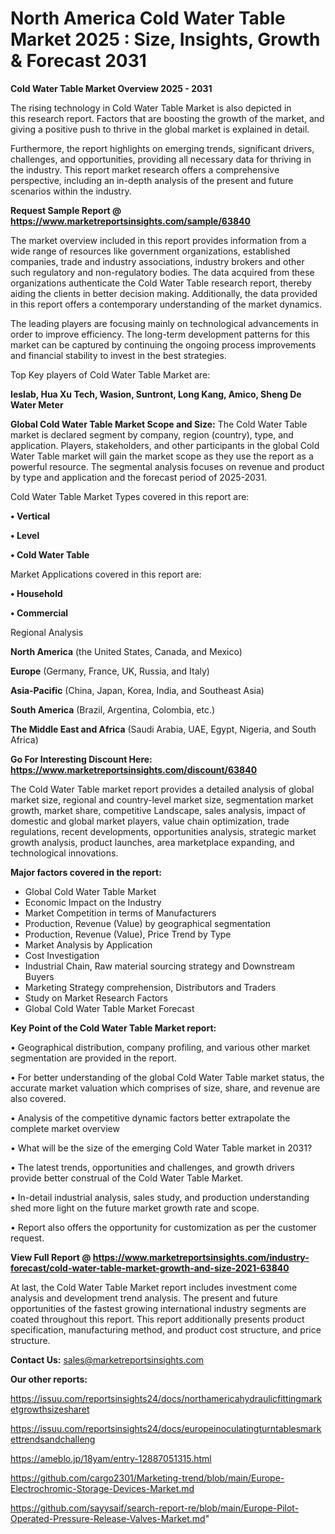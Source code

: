 # North America Cold Water Table Market 2025 : Size, Insights, Growth & Forecast 2031

<Strong> Cold Water Table Market Overview 2025 - 2031</strong>

The rising technology in Cold Water Table Market is also depicted in this research report. Factors that are boosting the growth of the market, and giving a positive push to thrive in the global market is explained in detail.

Furthermore, the report highlights on emerging trends, significant drivers, challenges, and opportunities, providing all necessary data for thriving in the industry. This report market research offers a comprehensive perspective, including an in-depth analysis of the present and future scenarios within the industry.

<strong>Request Sample Report @ <a href=https://www.marketreportsinsights.com/sample/63840>https://www.marketreportsinsights.com/sample/63840</a></strong>

The market overview included in this report provides information from a wide range of resources like government organizations, established companies, trade and industry associations, industry brokers and other such regulatory and non-regulatory bodies. The data acquired from these organizations authenticate the Cold Water Table research report, thereby aiding the clients in better decision making. Additionally, the data provided in this report offers a contemporary understanding of the market dynamics.

The leading players are focusing mainly on technological advancements in order to improve efficiency. The long-term development patterns for this market can be captured by continuing the ongoing process improvements and financial stability to invest in the best strategies.

Top Key players of Cold Water Table Market are:

<strong>Ieslab, Hua Xu Tech, Wasion, Suntront, Long Kang, Amico, Sheng De Water Meter</strong>

<strong><b>Global Cold Water Table Market Scope and Size:</b></strong>
The Cold Water Table market is declared segment by company, region (country), type, and application. Players, stakeholders, and other participants in the global Cold Water Table market will gain the market scope as they use the report as a powerful resource. The segmental analysis focuses on revenue and product by type and application and the forecast period of 2025-2031.

Cold Water Table Market Types covered in this report are:

<strong>• Vertical

• Level

• Cold Water Table</strong>

Market Applications covered in this report are:

<strong>• Household

• Commercial</strong> 

Regional Analysis

<strong>North America</strong> (the United States, Canada, and Mexico)

<strong>Europe</strong> (Germany, France, UK, Russia, and Italy)

<strong>Asia-Pacific</strong> (China, Japan, Korea, India, and Southeast Asia)

<strong>South America</strong> (Brazil, Argentina, Colombia, etc.)

<strong>The Middle East and Africa</strong> (Saudi Arabia, UAE, Egypt, Nigeria, and South Africa)

<strong>Go For Interesting Discount Here: <a href=https://www.marketreportsinsights.com/discount/63840>https://www.marketreportsinsights.com/discount/63840</a></strong>

The Cold Water Table market report provides a detailed analysis of global market size, regional and country-level market size, segmentation market growth, market share, competitive Landscape, sales analysis, impact of domestic and global market players, value chain optimization, trade regulations, recent developments, opportunities analysis, strategic market growth analysis, product launches, area marketplace expanding, and technological innovations.

<strong><b>Major factors covered in the report:</b></strong>
<ul>
  <li>Global Cold Water Table Market </li>
  <li>Economic Impact on the Industry</li>
  <li>Market Competition in terms of Manufacturers</li>
  <li>Production, Revenue (Value) by geographical segmentation</li>
  <li>Production, Revenue (Value), Price Trend by Type</li>
  <li>Market Analysis by Application</li>
  <li>Cost Investigation</li>
  <li>Industrial Chain, Raw material sourcing strategy and Downstream Buyers</li>
  <li>Marketing Strategy comprehension, Distributors and Traders</li>
  <li>Study on Market Research Factors</li>
  <li>Global Cold Water Table Market Forecast</li>
</ul>

<strong><b>Key Point of the Cold Water Table Market report:</b></strong>

• Geographical distribution, company profiling, and various other market segmentation are provided in the report.

• For better understanding of the global Cold Water Table market status, the accurate market valuation which comprises of size, share, and revenue are also covered.

• Analysis of the competitive dynamic factors better extrapolate the complete market overview

• What will be the size of the emerging Cold Water Table market in 2031?

• The latest trends, opportunities and challenges, and growth drivers provide better construal of the Cold Water Table Market.

• In-detail industrial analysis, sales study, and production understanding shed more light on the future market growth rate and scope.

• Report also offers the opportunity for customization as per the customer request.

<strong><b>View Full Report @ <a href=https://www.marketreportsinsights.com/industry-forecast/cold-water-table-market-growth-and-size-2021-63840>https://www.marketreportsinsights.com/industry-forecast/cold-water-table-market-growth-and-size-2021-63840</a></b></strong>


At last, the Cold Water Table Market report includes investment come analysis and development trend analysis. The present and future opportunities of the fastest growing international industry segments are coated throughout this report. This report additionally presents product specification, manufacturing method, and product cost structure, and price structure.

<strong>Contact Us:</strong>
sales@marketreportsinsights.com

<strong>Our other reports:</strong>

<a href=https://issuu.com/reportsinsights24/docs/northamericahydraulicfittingmarketgrowthsizesharet>https://issuu.com/reportsinsights24/docs/northamericahydraulicfittingmarketgrowthsizesharet</a>

<a href=https://issuu.com/reportsinsights24/docs/europeinoculatingturntablesmarkettrendsandchalleng>https://issuu.com/reportsinsights24/docs/europeinoculatingturntablesmarkettrendsandchalleng</a>

<a href=https://ameblo.jp/18yam/entry-12887051315.html>https://ameblo.jp/18yam/entry-12887051315.html</a>

<a href=https://github.com/cargo2301/Marketing-trend/blob/main/Europe-Electrochromic-Storage-Devices-Market.md>https://github.com/cargo2301/Marketing-trend/blob/main/Europe-Electrochromic-Storage-Devices-Market.md</a>

<a href=https://github.com/sayysaif/search-report-re/blob/main/Europe-Pilot-Operated-Pressure-Release-Valves-Market.md>https://github.com/sayysaif/search-report-re/blob/main/Europe-Pilot-Operated-Pressure-Release-Valves-Market.md</a>"

